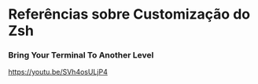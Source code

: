 # Referências sobre Customização do Zsh

### Bring Your Terminal To Another Level

https://youtu.be/SVh4osULjP4
